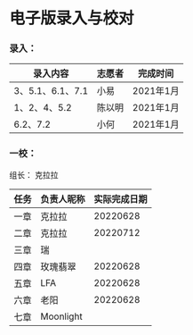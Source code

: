 # 电子版录入与校对

### 录入：

| 录入内容         | 志愿者 | 完成时间  |
| ---------------- | ------ | --------- |
| 3、5.1、6.1、7.1 | 小易   | 2021年1月 |
| 1、2、4、5.2     | 陈以明 | 2021年1月 |
| 6.2、7.2         | 小何   | 2021年1月 |

### 一校：

组长：  克拉拉

| 任务 | 负责人昵称 | 实际完成日期 |
| ---- | ---------- | ------------ |
| 一章 | 克拉拉     | 20220628     |
| 二章 | 克拉拉     | 20220712             |
| 三章 | 瑞         |              |
| 四章 | 玫瑰翡翠   | 20220628     |
| 五章 | LFA        | 20220628     |
| 六章 | 老阳       | 20220628     |
| 七章 | Moonlight  |              |